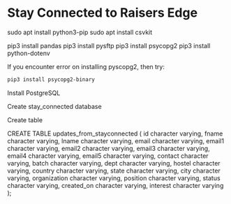 # Stay Connected to Raisers Edge

sudo apt install python3-pip
sudo apt install csvkit

pip3 install pandas
pip3 install pysftp
pip3 install psycopg2
pip3 install python-dotenv

If you encounter error on installing pyscopg2, then try:

```bash
pip3 install psycopg2-binary
```

Install PostgreSQL

Create stay_connected database

Create table

CREATE TABLE updates_from_stayconnected
(
    id character varying,
    fname character varying,
    lname character varying,
    email character varying,
    email1 character varying,
    email2 character varying,
    email3 character varying,
    email4 character varying,
    email5 character varying,
    contact character varying,
    batch character varying,
    dept character varying,
    hostel character varying,
    country character varying,
    state character varying,
    city character varying,
    organization character varying,
    position character varying,
    status character varying,
    created_on character varying,
    interest character varying
);